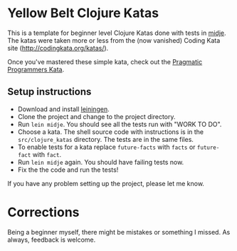 # Yellow Belt Clojure Katas

This is a template for beginner level Clojure Katas done with tests in
[midje](https://github.com/marick/Midje).  The katas were taken more
or less from the (now vanished) Coding Kata site
(http://codingkata.org/katas/).

Once you've mastered these simple kata, check out the [Pragmatic
Programmers
Kata](http://codekata.pragprog.com/2007/01/code_kata_backg.html).


## Setup instructions

* Download and install
  [leiningen](https://github.com/technomancy/leiningen).
* Clone the project and change to the project directory.
* Run <code>lein midje</code>.  You should see all the tests run with "WORK TO
  DO".
* Choose a kata.  The shell source code with instructions is in the
  <code>src/clojure_katas</code> directory.  The tests are in the same files.
* To enable tests for a kata replace <code>future-facts</code> with
  <code>facts</code> or <code>future-fact</code> with <code>fact</code>.
* Run <code>lein midje</code> again.  You should have failing tests now.
* Fix the the code and run the tests!

If you have any problem setting up the project, please let me know.


# Corrections

Being a beginner myself, there might be mistakes or something I
missed.  As always, feedback is welcome.


